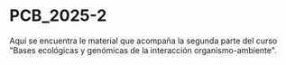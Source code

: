 # PCB_2025-2
Aquí se encuentra le material que acompaña la segunda parte del curso "Bases ecológicas y genómicas de la interacción organismo-ambiente".
